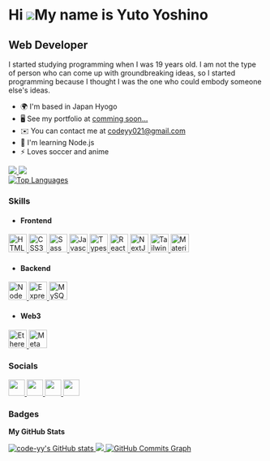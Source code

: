 <!-- https://www.profileme.dev/ -->

Hi ![](https://user-images.githubusercontent.com/18350557/176309783-0785949b-9127-417c-8b55-ab5a4333674e.gif)My name is Yuto Yoshino
=============================

Web Developer
------------------------

I started studying programming when I was 19 years old. I am not the type of person who can come up with groundbreaking ideas, so I started programming because I thought I was the one who could embody someone else's ideas.

* 🌍  I'm based in Japan Hyogo
* 🖥️  See my portfolio at [comming soon...](http://foo)
* ✉️  You can contact me at [codeyy021@gmail.com](mailto:codeyy021@gmail.com)
* 🧠  I'm learning Node.js
* ⚡  Loves soccer and anime

<div>
  <a href="https://www.twitter.com/codeyy_dev" target="_blank" rel="noreferrer">
    <img src="https://img.shields.io/twitter/follow/codeyy_dev?logo=twitter&style=for-the-badge&color=0891b2&labelColor=1c1917"/>
  </a>
  <a href="https://www.github.com/code-yy" target="_blank" rel="noreferrer">
    <img src="https://img.shields.io/github/followers/code-yy?logo=github&style=for-the-badge&color=0891b2&labelColor=1c1917" />
  </a>
</div>

<a href="https://github.com/code-yy" align="left">
    <img src="https://github-readme-stats.vercel.app/api/top-langs/?username=code-yy&count_private=true&langs_count=10&title_color=3382ed&text_color=ffffff&icon_color=3382ed&bg_color=0f172a&hide_border=true&locale=en&custom_title=Top%20%Languages" alt="Top Languages" />
</a>

### Skills

- #### Frontend

<p align="left">
   <a href="https://developer.mozilla.org/en-US/docs/Glossary/HTML5" target="_blank" rel="noreferrer">
    <img src="https://raw.githubusercontent.com/danielcranney/readme-generator/main/public/icons/skills/html5-colored.svg" width="36" height="36" alt="HTML5" />
   </a>
   <a href="https://www.w3.org/TR/CSS/#css" target="_blank" rel="noreferrer">
     <img src="https://raw.githubusercontent.com/danielcranney/readme-generator/main/public/icons/skills/css3-colored.svg" width="36" height="36" alt="CSS3" />
  </a>
  <a href="https://sass-lang.com/" target="_blank" rel="noreferrer">
    <img src="https://raw.githubusercontent.com/danielcranney/readme-generator/main/public/icons/skills/sass-colored.svg" width="36" height="36" alt="Sass" />
  </a>
  <a href="https://developer.mozilla.org/en-US/docs/Web/JavaScript" target="_blank" rel="noreferrer">
    <img src="https://raw.githubusercontent.com/danielcranney/readme-generator/main/public/icons/skills/javascript-colored.svg" width="36" height="36" alt="Javascript" />
  </a>
  <a href="https://www.typescriptlang.org/" target="_blank" rel="noreferrer">
    <img src="https://raw.githubusercontent.com/danielcranney/readme-generator/main/public/icons/skills/typescript-colored.svg" width="36" height="36" alt="Typescript" />
  </a>
  <a href="https://reactjs.org/" target="_blank" rel="noreferrer">
    <img src="https://raw.githubusercontent.com/danielcranney/readme-generator/main/public/icons/skills/react-colored.svg" width="36" height="36" alt="React" />
  </a>
  <a href="https://nextjs.org/docs" target="_blank" rel="noreferrer">
    <img src="https://raw.githubusercontent.com/danielcranney/readme-generator/main/public/icons/skills/nextjs-colored.svg" width="36" height="36" alt="NextJs" />
  </a>
  <a href="https://tailwindcss.com/" target="_blank" rel="noreferrer">
    <img src="https://raw.githubusercontent.com/danielcranney/readme-generator/main/public/icons/skills/tailwindcss-colored.svg" width="36" height="36" alt="TailwindCSS" />
  </a>
  <a href="https://mui.com/" target="_blank" rel="noreferrer">
    <img src="https://raw.githubusercontent.com/danielcranney/readme-generator/main/public/icons/skills/materialui-colored.svg" width="36" height="36" alt="Material UI" />
  </a>
</p>

- #### Backend

<a href="https://nodejs.org/en/" target="_blank" rel="noreferrer">
  <img src="https://raw.githubusercontent.com/danielcranney/readme-generator/main/public/icons/skills/nodejs-colored.svg" width="36" height="36" alt="NodeJS" />
</a>
<a href="https://expressjs.com/" target="_blank" rel="noreferrer">
  <img src="https://raw.githubusercontent.com/danielcranney/readme-generator/main/public/icons/skills/express-colored-dark.svg" width="36" height="36" alt="Express" />
</a>
<a href="https://www.mysql.com/" target="_blank" rel="noreferrer">
  <img src="https://raw.githubusercontent.com/danielcranney/readme-generator/main/public/icons/skills/mysql-colored.svg" width="36" height="36" alt="MySQL" />
</a>

- #### Web3

<a href="https://ethereum.org/en/" target="_blank" rel="noreferrer">
  <img src="https://raw.githubusercontent.com/danielcranney/readme-generator/main/public/icons/skills/ethereum-colored.svg" width="36" height="36" alt="Ethereum" />
</a>
<a href="https://metamask.io/" target="_blank" rel="noreferrer">
  <img src="https://raw.githubusercontent.com/danielcranney/readme-generator/main/public/icons/skills/metamask-colored.svg" width="36" height="36" alt="MetaMask" />
</a>
                    
### Socials
       
<p align="left"> 
  <a href="https://www.github.com/code-yy" target="_blank" rel="noreferrer">
    <img src="https://raw.githubusercontent.com/danielcranney/readme-generator/main/public/icons/socials/github-dark.svg" width="32" height="32" />
  </a>
  <a href="https://www.twitter.com/codeyy_dev" target="_blank" rel="noreferrer">
    <img src="https://raw.githubusercontent.com/danielcranney/readme-generator/main/public/icons/socials/twitter.svg" width="32" height="32" />
  </a>
  <a href="http://www.instagram.com/https://www.instagram.com/gourmet.2001/" target="_blank" rel="noreferrer">
    <img src="https://raw.githubusercontent.com/danielcranney/readme-generator/main/public/icons/socials/instagram.svg" width="32" height="32" />
  </a>
  <a href="https://zenn.dev/yuto76/feed" target="_blank" rel="noreferrer">
    <img src="https://raw.githubusercontent.com/danielcranney/readme-generator/main/public/icons/socials/rss.svg" width="32" height="32" />
  </a>
</p>

### Badges

<b>My GitHub Stats</b>

  <a href="http://www.github.com/code-yy">
    <img src="https://github-readme-stats.vercel.app/api?username=code-yy&show_icons=true&hide=stars,contribs&count_private=true&title_color=3382ed&text_color=ffffff&icon_color=3382ed&bg_color=0f172a&hide_border=true&show_icons=true" alt="code-yy's GitHub stats" />
  </a>
  
  <a href="http://www.github.com/code-yy">
    <img src="https://github-readme-streak-stats.herokuapp.com/?user=code-yy&count_private=true&stroke=ffffff&background=0f172a&ring=3382ed&fire=3382ed&currStreakNum=ffffff&currStreakLabel=3382ed&sideNums=ffffff&sideLabels=ffffff&dates=ffffff&hide_border=true" />
  </a>
  
  <a href="http://www.github.com/code-yy">
    <img src="https://activity-graph.herokuapp.com/graph?username=code-yy&count_private=true&bg_color=0f172a&color=ffffff&line=3382ed&point=ffffff&area_color=0f172a&area=true&hide_border=true&custom_title=GitHub%20Commits%20Graph" alt="GitHub Commits Graph" />
  </a>
  

